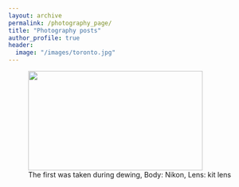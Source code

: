 ```yaml
---
layout: archive
permalink: /photography_page/
title: "Photography posts"
author_profile: true
header:
  image: "/images/toronto.jpg"
---
```

<figure>
    <a href="assets/photgraphy/DSC_0015.jpg"><img src="{{ site.url }}{{ site.baseurl }}/assets/photgraphy/DSC_0015.jpg" width="350" height="200"></a>
    <figcaption>The first was taken during dewing, Body: Nikon, Lens: kit lens </figcaption>
</figure>
